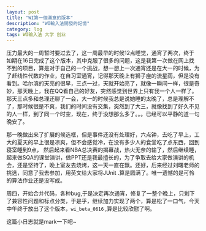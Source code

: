 ```yaml
---
layout: post
title: "WI第一個滿意的版本"
description: "WI輸入法開發的記憶"
category: log
tags: WI输入法 大学 创业
---
```


压力最大的一周暂时要过去了，这一周最早的时候12点睡觉，通宵了两次，终于如期在16日完成了这个版本，其中克服了很多的问题，这是我第一次做在网上找不到的项目，算是对于自己的一个挑战，想一想上一次通宵还是在大一的时候，为了赶线性代数的作业，在自习室通宵，记得那天晚上有狮子座的流星雨，但是没有看到。哈尔滨的天亮的很早，三点一过，天就开始亮了，就像一瞬间一样，很是奇妙，那天晚上，我在QQ看自己的好友，突然感觉到世界上只有我一个人一样了。那天三点多和总理还聊了一会，大一的时候我总是说她睡的太晚了，总是理解不了，那时候很是不爽，我们的时间没有交集，突然到了大三，就像找到了好久不见的人一样，到了同一个时空，现在，终于没想那么多了。。。已经可以平静的道一句晚安了。

那一晚做出来了扩展的候选框，但是事件还没有处理好，六点钟，去吃了早上，工大的夏天的早上很是凉爽，但不会感觉冷，在没有多少人的食堂吃了点东西，回到寝室睡到9点， 然后起来看NBA总决赛的揭幕战，热火无奈的输了，然后继续睡，起来做SQA的课堂演讲，做PPT还是我最擅长的，为了争取去给大家做演讲的机会，还是坚持了，晚上室友去烧烤，这一天一直在飘。还好，后来经过刘曙老师的挑选，同意了我去参加，用英文给大家将JUnit .算是圆满了。唯一遗憾的是可怜的算法作业还是没写成。

周四，开始合并代码，各种bug,于是决定再次通宵，修复了一整个晚上，只剩下了兼容性问题和标点分类，于是乎，继续加力实现了两个，算是松了一口气，今天中午终于放出了这个版本，`wi_beta_0616` ,算是比较欣慰了啊。

这篇小日志就是mark一下吧~